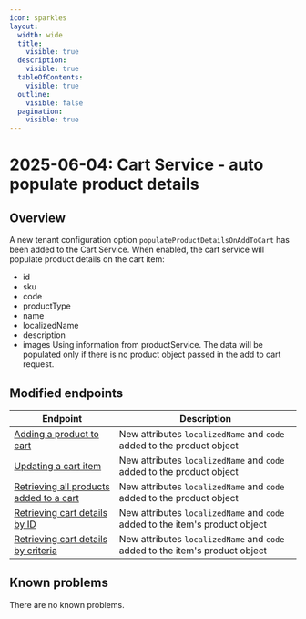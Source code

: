 ```yaml
---
icon: sparkles
layout:
  width: wide 
  title:
    visible: true
  description:
    visible: true
  tableOfContents:
    visible: true
  outline:
    visible: false
  pagination:
    visible: true
---
```


# 2025-06-04: Cart Service - auto populate product details

## Overview

A new tenant configuration option `populateProductDetailsOnAddToCart` has been added to the Cart Service.
When enabled, the cart service will populate product details on the cart item:
- id
- sku
- code
- productType
- name
- localizedName
- description
- images
Using information from productService. The data will be populated only if there is no product object passed in the add to cart request.

## Modified endpoints

| Endpoint                                                                                                                                                                                   | Description                                                                  |
|--------------------------------------------------------------------------------------------------------------------------------------------------------------------------------------------|------------------------------------------------------------------------------|
| [Adding a product to cart](https://developer.emporix.io/api-references/api-guides/checkout/cart/api-reference/cart-items#post-cart-tenant-carts-cartid-items)               | New attributes `localizedName` and `code` added to the product object        |
| [Updating a cart item](https://developer.emporix.io/api-references/api-guides/checkout/cart/api-reference/cart-items#put-cart-tenant-carts-cartid-items-itemid)             | New attributes `localizedName` and `code` added to the product object        |
| [Retrieving all products added to a cart](https://developer.emporix.io/api-references/api-guides/checkout/cart/api-reference/cart-items#get-cart-tenant-carts-cartid-items) | New attributes `localizedName` and `code` added to the product object        |
| [Retrieving cart details by ID](https://developer.emporix.io/api-references/api-guides/checkout/cart/api-reference/carts#get-cart-tenant-carts-cartid)                      | New attributes `localizedName` and `code` added to the item's product object |
| [Retrieving cart details by criteria](https://developer.emporix.io/api-references/api-guides/checkout/cart/api-reference/carts#get-cart-tenant-carts)                       | New attributes `localizedName` and `code` added to the item's product object |

## Known problems

There are no known problems.
